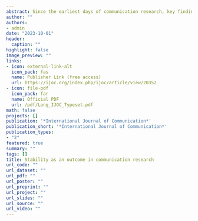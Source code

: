 ```yaml
---
abstract: Since the earliest days of communication research, key findings have often involved the claim that attitudes or behaviors become stable because of communication. Research tends to focus on changes in attitudes or behaviors, however, which can cause confusion when changes are not observed. A lack of theorizing about stability leaves scientists unable to distinguish between null results and attitude stabilization that occurs because of communication. Furthermore, research tends to use the term reinforcement in a way that sometimes means stability, but in others means attitude change. This article argues that stability can be an effect of communication and provides an overview of the research designs needed to perform research of this kind. It concludes by showing how an existing theory, the reinforcing spirals model, can be used to make predictions about how communication leads to stability.
author: ""
authors:
- admin
date: "2023-10-01"
header:
  caption: ""
highlight: false
image_preview: ""
links:
- icon: external-link-alt
  icon_pack: fas
  name: Publisher Link (free access)
  url: https://ijoc.org/index.php/ijoc/article/view/20352 
- icon: file-pdf
  icon_pack: far
  name: Official PDF
  url: /pdf/Long_IJOC_Typeset.pdf
math: false
projects: []
publication: '*International Journal of Communication*'
publication_short: '*International Journal of Communication*'
publication_types:
- "2"
featured: true
summary: ""
tags: []
title: Stability as an outcome in communication research
url_code: ""
url_dataset: ""
url_pdf: ""
url_poster: ""
url_preprint: ""
url_project: ""
url_slides: ""
url_source: ""
url_video: ""
---
```

